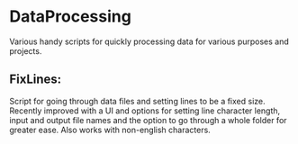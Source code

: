 # DataProcessing

Various handy scripts for quickly processing data for various purposes and projects.

FixLines:
---------
Script for going through data files and setting lines to be a fixed size. Recently improved with a UI and options for setting line character length, input and output file names and the option to go through a whole folder for greater ease. Also works with non-english characters.
